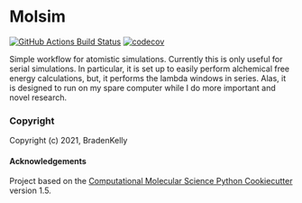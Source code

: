 Molsim
==============================
[//]: # (Badges)
[![GitHub Actions Build Status](https://github.com/REPLACE_WITH_OWNER_ACCOUNT/Molsim_workflow/workflows/CI/badge.svg)](https://github.com/REPLACE_WITH_OWNER_ACCOUNT/Molsim_workflow/actions?query=workflow%3ACI)
[![codecov](https://codecov.io/gh/REPLACE_WITH_OWNER_ACCOUNT/Molsim/branch/master/graph/badge.svg)](https://codecov.io/gh/REPLACE_WITH_OWNER_ACCOUNT/Molsim/branch/master)


Simple workflow for atomistic simulations. Currently this is only useful for serial simulations. In particular, it is set up to easily perform alchemical free energy calculations, but, it performs the lambda windows in series. Alas, it is designed to run on my spare computer while I do more important and novel research.

### Copyright

Copyright (c) 2021, BradenKelly


#### Acknowledgements
 
Project based on the 
[Computational Molecular Science Python Cookiecutter](https://github.com/molssi/cookiecutter-cms) version 1.5.
